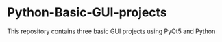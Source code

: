 # Python-Basic-GUI-projects
This repository contains three basic GUI projects  using PyQt5 and Python
